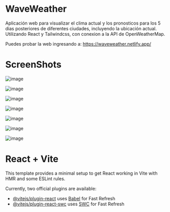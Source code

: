 # WaveWeather

Aplicación web para visualizar el clima actual y los pronosticos para los 5 dias posteriores de diferentes ciudades, incluyendo la ubicación actual. Utilizando React y Tailwindcss, con conexion a la API de OpenWeatherMap.

Puedes probar la web ingresando a: https://waveweather.netlify.app/

# ScreenShots

![image](https://github.com/user-attachments/assets/14d48934-c090-42cb-acef-335aad935a28)

![image](https://github.com/user-attachments/assets/f58747d1-defa-43dd-bc59-ad80ca4872df)

![image](https://github.com/user-attachments/assets/a94afea4-abc9-4e1d-b157-e889ac02b79c)

![image](https://github.com/user-attachments/assets/b4344c38-3389-4fa2-9a79-8d9fab770d7a)

![image](https://github.com/user-attachments/assets/15a4208c-9583-4ab4-a59a-8b7ddad4aa11)

![image](https://github.com/user-attachments/assets/251fe1fa-1837-48fe-b139-b61c20c9941d)

![image](https://github.com/user-attachments/assets/fa923e0f-0b43-403b-af6d-99513eddab7f)

# React + Vite

This template provides a minimal setup to get React working in Vite with HMR and some ESLint rules.

Currently, two official plugins are available:

- [@vitejs/plugin-react](https://github.com/vitejs/vite-plugin-react/blob/main/packages/plugin-react/README.md) uses [Babel](https://babeljs.io/) for Fast Refresh
- [@vitejs/plugin-react-swc](https://github.com/vitejs/vite-plugin-react-swc) uses [SWC](https://swc.rs/) for Fast Refresh
